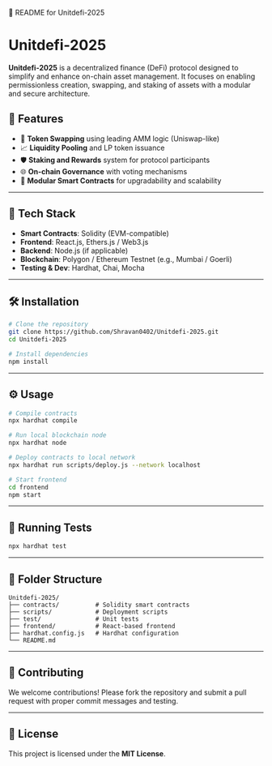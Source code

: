  📘 README for Unitdefi-2025

# Unitdefi-2025

**Unitdefi-2025** is a decentralized finance (DeFi) protocol designed to simplify and enhance on-chain asset management. It focuses on enabling permissionless creation, swapping, and staking of assets with a modular and secure architecture.


## 🚀 Features

* 🔄 **Token Swapping** using leading AMM logic (Uniswap-like)
* 📈 **Liquidity Pooling** and LP token issuance
* 🛡 **Staking and Rewards** system for protocol participants
* 🌐 **On-chain Governance** with voting mechanisms
* 🧩 **Modular Smart Contracts** for upgradability and scalability

---

## 🧰 Tech Stack

* **Smart Contracts**: Solidity (EVM-compatible)
* **Frontend**: React.js, Ethers.js / Web3.js
* **Backend**: Node.js (if applicable)
* **Blockchain**: Polygon / Ethereum Testnet (e.g., Mumbai / Goerli)
* **Testing & Dev**: Hardhat, Chai, Mocha

---

## 🛠️ Installation

```bash
# Clone the repository
git clone https://github.com/Shravan0402/Unitdefi-2025.git
cd Unitdefi-2025

# Install dependencies
npm install
```

---

## ⚙️ Usage

```bash
# Compile contracts
npx hardhat compile

# Run local blockchain node
npx hardhat node

# Deploy contracts to local network
npx hardhat run scripts/deploy.js --network localhost

# Start frontend
cd frontend
npm start
```

---

## 🧪 Running Tests

```bash
npx hardhat test
```

---

## 📁 Folder Structure

```
Unitdefi-2025/
├── contracts/          # Solidity smart contracts
├── scripts/            # Deployment scripts
├── test/               # Unit tests
├── frontend/           # React-based frontend
├── hardhat.config.js   # Hardhat configuration
└── README.md
```

---

## 🤝 Contributing

We welcome contributions! Please fork the repository and submit a pull request with proper commit messages and testing.

---

## 📜 License

This project is licensed under the **MIT License**.


